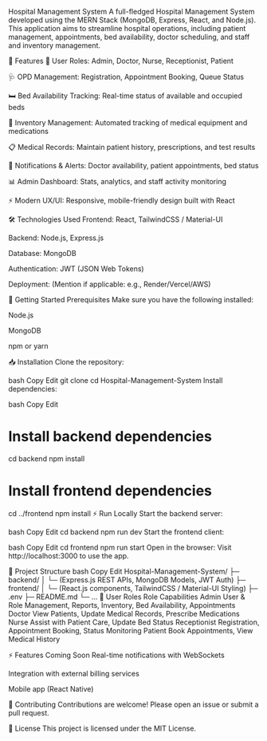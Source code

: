 Hospital Management System
A full-fledged Hospital Management System developed using the MERN Stack (MongoDB, Express, React, and Node.js). This application aims to streamline hospital operations, including patient management, appointments, bed availability, doctor scheduling, and staff and inventory management.

🏥 Features
👥 User Roles: Admin, Doctor, Nurse, Receptionist, Patient

🩺 OPD Management: Registration, Appointment Booking, Queue Status

🛏️ Bed Availability Tracking: Real-time status of available and occupied beds

💊 Inventory Management: Automated tracking of medical equipment and medications

📋 Medical Records: Maintain patient history, prescriptions, and test results

🔔 Notifications & Alerts: Doctor availability, patient appointments, bed status

📊 Admin Dashboard: Stats, analytics, and staff activity monitoring

⚡ Modern UX/UI: Responsive, mobile-friendly design built with React

🛠️ Technologies Used
Frontend: React, TailwindCSS / Material-UI

Backend: Node.js, Express.js

Database: MongoDB

Authentication: JWT (JSON Web Tokens)

Deployment: (Mention if applicable: e.g., Render/Vercel/AWS)

🚀 Getting Started
Prerequisites
Make sure you have the following installed:

Node.js

MongoDB

npm or yarn

📥 Installation
Clone the repository:

bash
Copy
Edit
git clone <your-repo-url>
cd Hospital-Management-System
Install dependencies:

bash
Copy
Edit
# Install backend dependencies
cd backend
npm install

# Install frontend dependencies
cd ../frontend
npm install
⚡️ Run Locally
Start the backend server:

bash
Copy
Edit
cd backend
npm run dev
Start the frontend client:

bash
Copy
Edit
cd frontend
npm run start
Open in the browser:
Visit http://localhost:3000 to use the app.

📁 Project Structure
bash
Copy
Edit
Hospital-Management-System/
├─ backend/
│  └─ (Express.js REST APIs, MongoDB Models, JWT Auth)
├─ frontend/
│  └─ (React.js components, TailwindCSS / Material-UI Styling)
├─ .env
├─ README.md
└─ ...
👥 User Roles
Role	Capabilities
Admin	User & Role Management, Reports, Inventory, Bed Availability, Appointments
Doctor	View Patients, Update Medical Records, Prescribe Medications
Nurse	Assist with Patient Care, Update Bed Status
Receptionist	Registration, Appointment Booking, Status Monitoring
Patient	Book Appointments, View Medical History

⚡️ Features Coming Soon
Real-time notifications with WebSockets

Integration with external billing services

Mobile app (React Native)

🙏 Contributing
Contributions are welcome! Please open an issue or submit a pull request.

📄 License
This project is licensed under the MIT License.

